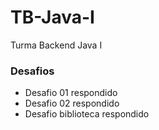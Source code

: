 # TB-Java-I

Turma Backend Java I

### Desafios

- Desafio 01 respondido
- Desafio 02 respondido
- Desafio biblioteca respondido
